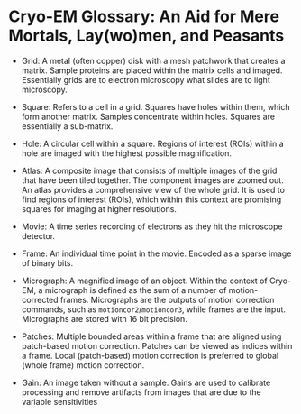 # Cryo-EM Glossary: An Aid for Mere Mortals, Lay(wo)men, and Peasants

* Grid: A metal (often copper) disk with a mesh patchwork that creates a matrix.  Sample proteins are placed within the matrix cells and imaged.  Essentially grids are to electron microscopy what slides are to light microscopy.
* Square: Refers to a cell in a grid.  Squares have holes within them, which form another matrix.  Samples concentrate within holes.  Squares are essentially a sub-matrix.
* Hole: A circular cell within a square.  Regions of interest (ROIs) within a hole are imaged with the highest possible magnification.
* Atlas: A composite image that consists of multiple images of the grid that have been tiled together.  The component images are zoomed out.  An atlas provides a comprehensive view of the whole grid.  It is used to find regions of interest (ROIs), which within this context are promising squares for imaging at higher resolutions.

* Movie: A time series recording of electrons as they hit the microscope detector.
* Frame: An individual time point in the movie.  Encoded as a sparse image of binary bits.
* Micrograph: A magnified image of an object.  Within the context of Cryo-EM, a micrograph is defined as the sum of a number of motion-corrected frames.  Micrographs are the outputs of motion correction commands, such as `motioncor2`/`motioncor3`, while frames are the input.  Micrographs are stored with 16 bit precision.
* Patches: Multiple bounded areas within a frame that are aligned using patch-based motion correction.  Patches can be viewed as indices within a frame.  Local (patch-based) motion correction is preferred to global (whole frame) motion correction.
* Gain: An image taken without a sample.  Gains are used to calibrate processing and remove artifacts from images that are due to the variable sensitivities 